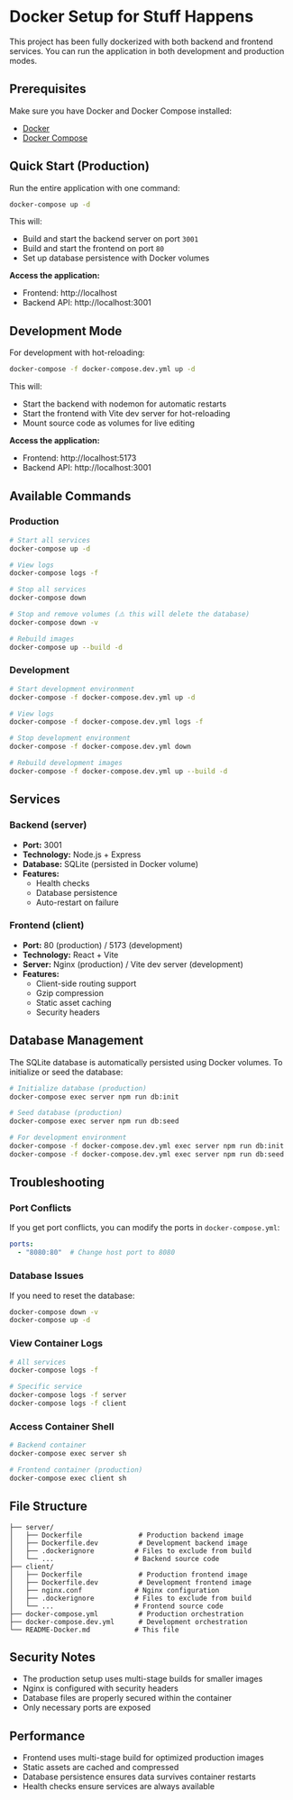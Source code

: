 # Docker Setup for Stuff Happens 

This project has been fully dockerized with both backend and frontend services. You can run the application in both development and production modes.

## Prerequisites

Make sure you have Docker and Docker Compose installed:
- [Docker](https://docs.docker.com/get-docker/)
- [Docker Compose](https://docs.docker.com/compose/install/)

## Quick Start (Production)

Run the entire application with one command:

```bash
docker-compose up -d
```

This will:
- Build and start the backend server on port `3001`
- Build and start the frontend on port `80`
- Set up database persistence with Docker volumes

**Access the application:**
- Frontend: http://localhost
- Backend API: http://localhost:3001

## Development Mode

For development with hot-reloading:

```bash
docker-compose -f docker-compose.dev.yml up -d
```

This will:
- Start the backend with nodemon for automatic restarts
- Start the frontend with Vite dev server for hot-reloading
- Mount source code as volumes for live editing

**Access the application:**
- Frontend: http://localhost:5173
- Backend API: http://localhost:3001

## Available Commands

### Production
```bash
# Start all services
docker-compose up -d

# View logs
docker-compose logs -f

# Stop all services
docker-compose down

# Stop and remove volumes (⚠️ this will delete the database)
docker-compose down -v

# Rebuild images
docker-compose up --build -d
```

### Development
```bash
# Start development environment
docker-compose -f docker-compose.dev.yml up -d

# View logs
docker-compose -f docker-compose.dev.yml logs -f

# Stop development environment
docker-compose -f docker-compose.dev.yml down

# Rebuild development images
docker-compose -f docker-compose.dev.yml up --build -d
```

## Services

### Backend (server)
- **Port:** 3001
- **Technology:** Node.js + Express
- **Database:** SQLite (persisted in Docker volume)
- **Features:** 
  - Health checks
  - Database persistence
  - Auto-restart on failure

### Frontend (client)
- **Port:** 80 (production) / 5173 (development)
- **Technology:** React + Vite
- **Server:** Nginx (production) / Vite dev server (development)
- **Features:**
  - Client-side routing support
  - Gzip compression
  - Static asset caching
  - Security headers

## Database Management

The SQLite database is automatically persisted using Docker volumes. To initialize or seed the database:

```bash
# Initialize database (production)
docker-compose exec server npm run db:init

# Seed database (production)
docker-compose exec server npm run db:seed

# For development environment
docker-compose -f docker-compose.dev.yml exec server npm run db:init
docker-compose -f docker-compose.dev.yml exec server npm run db:seed
```

## Troubleshooting

### Port Conflicts
If you get port conflicts, you can modify the ports in `docker-compose.yml`:
```yaml
ports:
  - "8080:80"  # Change host port to 8080
```

### Database Issues
If you need to reset the database:
```bash
docker-compose down -v
docker-compose up -d
```

### View Container Logs
```bash
# All services
docker-compose logs -f

# Specific service
docker-compose logs -f server
docker-compose logs -f client
```

### Access Container Shell
```bash
# Backend container
docker-compose exec server sh

# Frontend container (production)
docker-compose exec client sh
```

## File Structure

```
├── server/
│   ├── Dockerfile              # Production backend image
│   ├── Dockerfile.dev          # Development backend image
│   ├── .dockerignore          # Files to exclude from build
│   └── ...                    # Backend source code
├── client/
│   ├── Dockerfile              # Production frontend image
│   ├── Dockerfile.dev          # Development frontend image
│   ├── nginx.conf             # Nginx configuration
│   ├── .dockerignore          # Files to exclude from build
│   └── ...                    # Frontend source code
├── docker-compose.yml          # Production orchestration
├── docker-compose.dev.yml      # Development orchestration
└── README-Docker.md           # This file
```

## Security Notes

- The production setup uses multi-stage builds for smaller images
- Nginx is configured with security headers
- Database files are properly secured within the container
- Only necessary ports are exposed

## Performance

- Frontend uses multi-stage build for optimized production images
- Static assets are cached and compressed
- Database persistence ensures data survives container restarts
- Health checks ensure services are always available 
